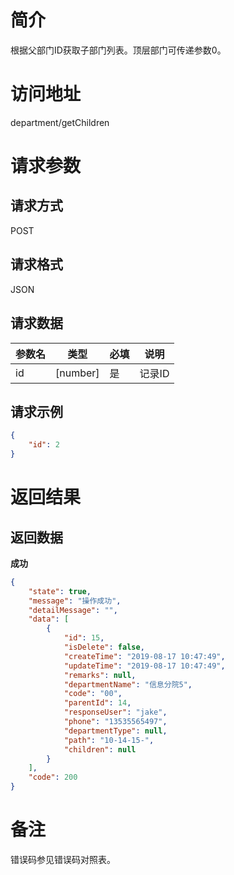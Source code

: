 # 简介
根据父部门ID获取子部门列表。顶层部门可传递参数0。

# 访问地址
department/getChildren

# 请求参数

## 请求方式
POST

## 请求格式
JSON

## 请求数据
|参数名|类型|必填|说明|
|-|-|-|-|
|id|[number]|是|记录ID|

## 请求示例
```json
{
	"id": 2
}
```

# 返回结果
## 返回数据
**成功**
```json
{
    "state": true,
    "message": "操作成功",
    "detailMessage": "",
    "data": [
        {
            "id": 15,
            "isDelete": false,
            "createTime": "2019-08-17 10:47:49",
            "updateTime": "2019-08-17 10:47:49",
            "remarks": null,
            "departmentName": "信息分院5",
            "code": "00",
            "parentId": 14,
            "responseUser": "jake",
            "phone": "13535565497",
            "departmentType": null,
            "path": "10-14-15-",
            "children": null
        }
    ],
    "code": 200
}
```



# 备注
错误码参见错误码对照表。